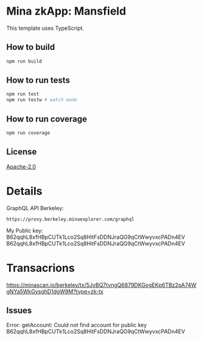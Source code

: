 # Mina zkApp: Mansfield

This template uses TypeScript.

## How to build

```sh
npm run build
```

## How to run tests

```sh
npm run test
npm run testw # watch mode
```

## How to run coverage

```sh
npm run coverage
```

## License

[Apache-2.0](LICENSE)




# Details

GraphQL API Berkeley:
```
https://proxy.berkeley.minaexplorer.com/graphql
```

My Public key:
B62qqhL8xfHBpCUTk1Lco2Sq8HitFsDDNJraQG9qCtWwyvxcPADn4EV
B62qqhL8xfHBpCUTk1Lco2Sq8HitFsDDNJraQG9qCtWwyvxcPADn4EV




# Transacrions

 https://minascan.io/berkeley/tx/5JvBQ7tvngQ6879DKGogEKp6TBz2pA74WgNYa5WkGysghD1dgW9M?type=zk-tx



## Issues

Error: getAccount: Could not find account for public key B62qqhL8xfHBpCUTk1Lco2Sq8HitFsDDNJraQG9qCtWwyvxcPADn4EV